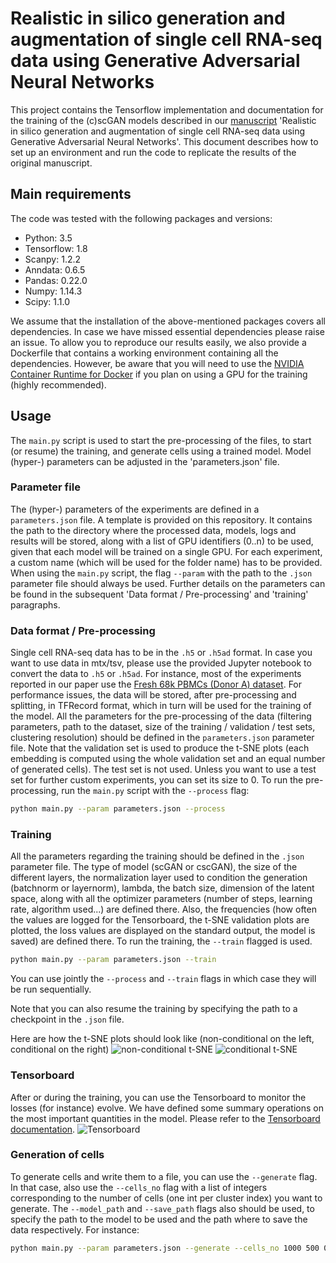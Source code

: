 # Realistic in silico generation and augmentation of single cell RNA-seq data using Generative Adversarial Neural Networks
This project contains the Tensorflow implementation and documentation for the training of the (c)scGAN models described in our [manuscript](https://www.nature.com/articles/s41467-019-14018-z) 'Realistic in silico generation and augmentation of single cell RNA-seq data using Generative Adversarial Neural Networks'.
This document describes how to set up an environment and run the code to replicate the results of the original manuscript.

## Main requirements
The code was tested with the following packages and versions:
 - Python: 3.5
 - Tensorflow: 1.8
 - Scanpy: 1.2.2
 - Anndata: 0.6.5
 - Pandas: 0.22.0
 - Numpy: 1.14.3
 - Scipy: 1.1.0

We assume that the installation of the above-mentioned packages covers all dependencies.
In case we have missed essential dependencies please raise an issue.
To allow you to reproduce our results easily, we also provide a Dockerfile that contains a working environment containing all the dependencies.
However, be aware that you will need to use the [NVIDIA Container Runtime for Docker](https://github.com/NVIDIA/nvidia-docker) if you plan on using a GPU for the training (highly recommended).

## Usage
The `main.py` script is used to start the pre-processing of the files, to start (or resume) the training, and generate cells using a trained model.
Model (hyper-) parameters can be adjusted in the 'parameters.json' file. 

### Parameter file
The (hyper-) parameters of the experiments are defined in a `parameters.json` file. A template is provided on this repository.
It contains the path to the directory where the processed data, models, logs and results will be stored, along with a list of GPU identifiers (0..n) to be used, given that each model will be trained on a single GPU.
For each experiment, a custom name (which will be used for the folder name) has to be provided.
When using the `main.py` script, the flag `--param` with the path to the `.json` parameter file should always be used.
Further details on the parameters can be found in the subsequent 'Data format / Pre-processing' and 'training' paragraphs.

### Data format / Pre-processing
Single cell RNA-seq data has to be in the `.h5` or `.h5ad` format. In case you want to use data in mtx/tsv, please use the provided Jupyter notebook to convert the data to `.h5` or `.h5ad`. For instance, most of the experiments reported in our paper use the [Fresh 68k PBMCs (Donor A) dataset](http://cf.10xgenomics.com/samples/cell-exp/1.1.0/fresh_68k_pbmc_donor_a/fresh_68k_pbmc_donor_a_filtered_gene_bc_matrices.tar.gz).
For performance issues, the data will be stored, after pre-processing and splitting, in TFRecord format, which in turn will be used for the training of the model.
All the parameters for the pre-processing of the data (filtering parameters, path to the dataset, size of the training / validation / test sets, clustering resolution) should be defined in the `parameters.json` parameter file.
Note that the validation set is used to produce the t-SNE plots (each embedding is computed using the whole validation set and an equal number of generated cells).
The test set is not used. Unless you want to use a test set for further custom experiments, you can set its size to 0.
To run the pre-processing, run the `main.py` script with the `--process` flag:
```sh
python main.py --param parameters.json --process
```
### Training
All the parameters regarding the training should be defined in the `.json` parameter file.
The type of model (scGAN or cscGAN), the size of the different layers, the normalization layer used to condition the generation (batchnorm or layernorm), lambda, the batch size, dimension of the latent space, along with all the optimizer parameters (number of steps, learning rate, algorithm used...) are defined there.
Also, the frequencies (how often the values are logged for the Tensorboard, the t-SNE validation plots are plotted, the loss values are displayed on the standard output, the model is saved) are defined there.
To run the training, the `--train` flagged is used.
```sh
python main.py --param parameters.json --train
```
You can use jointly the `--process` and `--train` flags in which case they will be run sequentially.

Note that you can also resume the training by specifying the path to a checkpoint in the `.json` file.

Here are how the t-SNE plots should look like (non-conditional on the left, conditional on the right)
![](/Misc/non-cond_t-SNE.jpg "non-conditional t-SNE") ![](/Misc/cond_t-SNE.jpg "conditional t-SNE")

### Tensorboard
After or during the training, you can use the Tensorboard to monitor the losses (for instance) evolve.
We have defined some summary operations on the most important quantities in the model.
Please refer to the [Tensorboard documentation](https://www.tensorflow.org/guide/summaries_and_tensorboard).
![](/Misc/Tensorboard.png "Tensorboard")

### Generation of cells
To generate cells and write them to a file, you can use the `--generate` flag. In that case, also use the `--cells_no` flag with a list of integers corresponding to the number of cells (one int per cluster index) you want to generate. The `--model_path` and `--save_path` flags also should be used, to specify the path to the model to be used and the path where to save the data respectively.
For instance:
```sh
python main.py --param parameters.json --generate --cells_no 1000 500 0 200 --model_path path/to/my/model --save_path where_to_save.h5ad
```